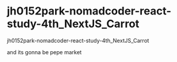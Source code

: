 # jh0152park-nomadcoder-react-study-4th_NextJS_Carrot
jh0152park-nomadcoder-react-study-4th_NextJS_Carrot

and its gonna be pepe market
